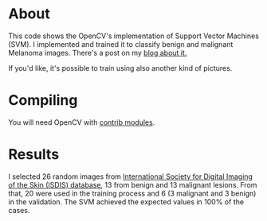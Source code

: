 # About 

This code shows the OpenCV's implementation of Support Vector Machines (SVM). I implemented and trained it to classify benign and malignant Melanoma images. There's a post on my [blog about it.](http://jeanvitor.com/opencv-svm-support-vector-melanoma/)

If you'd like, it's possible to train using also another kind of pictures.

# Compiling
  You will need OpenCV with [contrib modules](http://jeanvitor.com/cpp-opencv-windonws10-installing/).


# Results 

I selected 26 random images from  [International Society for Digital Imaging of the Skin (ISDIS) database](http://isdis.net/isic-project/), 13 from benign and 13 malignant lesions. From that, 20 were used in the training process and 6 (3 malignant and 3 benign) in the validation.
The SVM achieved the expected values in 100% of the cases.
